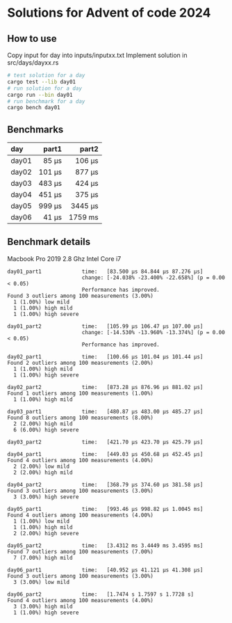 # Solutions for Advent of code 2024

## How to use

Copy input for day into inputs/inputxx.txt
Implement solution in src/days/dayxx.rs

```bash
# test solution for a day
cargo test --lib day01
# run solution for a day
cargo run --bin day01
# run benchmark for a day
cargo bench day01
```

## Benchmarks

| day  |  part1 |  part2 |
| :----|-------:|-------:|
| day01|  85 µs |  106 µs |
| day02| 101 µs |  877 µs |
| day03| 483 µs |  424 µs |
| day04| 451 µs |  375 µs |
| day05| 999 µs | 3445 µs |
| day06|  41 µs | 1759 ms |


## Benchmark details

Macbook Pro 2019
2.8 Ghz Intel Core i7

```
day01_part1             time:   [83.500 µs 84.844 µs 87.276 µs]
                        change: [-24.038% -23.400% -22.658%] (p = 0.00 < 0.05)
                        Performance has improved.
Found 3 outliers among 100 measurements (3.00%)
  1 (1.00%) low mild
  1 (1.00%) high mild
  1 (1.00%) high severe

day01_part2             time:   [105.99 µs 106.47 µs 107.00 µs]
                        change: [-14.530% -13.960% -13.374%] (p = 0.00 < 0.05)
                        Performance has improved.

day02_part1             time:   [100.66 µs 101.04 µs 101.44 µs]
Found 2 outliers among 100 measurements (2.00%)
  1 (1.00%) high mild
  1 (1.00%) high severe

day02_part2             time:   [873.28 µs 876.96 µs 881.02 µs]
Found 1 outliers among 100 measurements (1.00%)
  1 (1.00%) high mild

day03_part1             time:   [480.87 µs 483.00 µs 485.27 µs]
Found 8 outliers among 100 measurements (8.00%)
  2 (2.00%) high mild
  6 (6.00%) high severe

day03_part2             time:   [421.70 µs 423.70 µs 425.79 µs]

day04_part1             time:   [449.03 µs 450.68 µs 452.45 µs]
Found 4 outliers among 100 measurements (4.00%)
  2 (2.00%) low mild
  2 (2.00%) high mild

day04_part2             time:   [368.79 µs 374.60 µs 381.58 µs]
Found 3 outliers among 100 measurements (3.00%)
  3 (3.00%) high severe

day05_part1             time:   [993.46 µs 998.82 µs 1.0045 ms]
Found 4 outliers among 100 measurements (4.00%)
  1 (1.00%) low mild
  1 (1.00%) high mild
  2 (2.00%) high severe

day05_part2             time:   [3.4312 ms 3.4449 ms 3.4595 ms]
Found 7 outliers among 100 measurements (7.00%)
  7 (7.00%) high mild

day06_part1             time:   [40.952 µs 41.121 µs 41.308 µs]
Found 3 outliers among 100 measurements (3.00%)
  3 (3.00%) low mild

day06_part2             time:   [1.7474 s 1.7597 s 1.7728 s]
Found 4 outliers among 100 measurements (4.00%)
  3 (3.00%) high mild
  1 (1.00%) high severe

```
